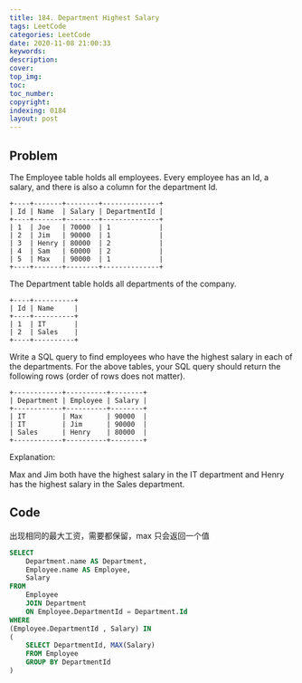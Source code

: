 ```yaml
---
title: 184. Department Highest Salary
tags: LeetCode
categories: LeetCode
date: 2020-11-08 21:00:33
keywords:
description:
cover:
top_img:
toc:
toc_number:
copyright:
indexing: 0184
layout: post
---
```


## Problem

The Employee table holds all employees. Every employee has an Id, a salary, and there is also a column for the department Id.

```
+----+-------+--------+--------------+
| Id | Name  | Salary | DepartmentId |
+----+-------+--------+--------------+
| 1  | Joe   | 70000  | 1            |
| 2  | Jim   | 90000  | 1            |
| 3  | Henry | 80000  | 2            |
| 4  | Sam   | 60000  | 2            |
| 5  | Max   | 90000  | 1            |
+----+-------+--------+--------------+
```

The Department table holds all departments of the company.

```
+----+----------+
| Id | Name     |
+----+----------+
| 1  | IT       |
| 2  | Sales    |
+----+----------+
```

Write a SQL query to find employees who have the highest salary in each of the departments. For the above tables, your SQL query should return the following rows (order of rows does not matter).

```
+------------+----------+--------+
| Department | Employee | Salary |
+------------+----------+--------+
| IT         | Max      | 90000  |
| IT         | Jim      | 90000  |
| Sales      | Henry    | 80000  |
+------------+----------+--------+
```

Explanation:

Max and Jim both have the highest salary in the IT department and Henry has the highest salary in the Sales department.

## Code

出现相同的最大工资，需要都保留，max 只会返回一个值

```sql
SELECT
    Department.name AS Department,
    Employee.name AS Employee,
    Salary
FROM
    Employee
    JOIN Department
    ON Employee.DepartmentId = Department.Id
WHERE
(Employee.DepartmentId , Salary) IN
(
    SELECT DepartmentId, MAX(Salary)
    FROM Employee
    GROUP BY DepartmentId
)
```
